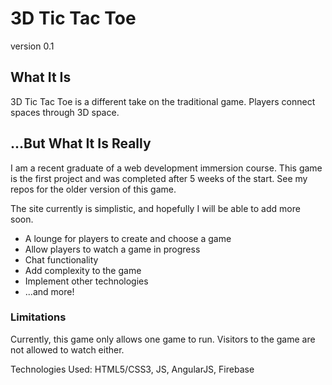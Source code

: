 # 3D Tic Tac Toe
version 0.1

## What It Is
3D Tic Tac Toe is a different take on the traditional game.  Players connect spaces through 3D space.

## ...But What It Is Really
I am a recent graduate of a web development immersion course.  This game is the first project and was completed after 5 weeks of the start.  See my repos for the older version of this game.

The site currently is simplistic, and hopefully I will be able to add more soon.

- A lounge for players to create and choose a game
- Allow players to watch a game in progress
- Chat functionality
- Add complexity to the game
- Implement other technologies
- ...and more!

### Limitations
Currently, this game only allows one game to run.  Visitors to the game are not allowed to watch either.

Technologies Used: HTML5/CSS3, JS, AngularJS, Firebase


